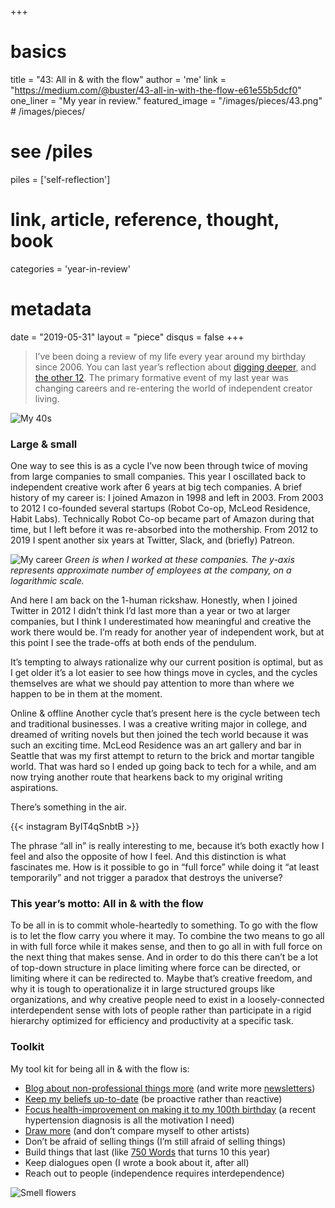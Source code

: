 +++
# basics
title     		 = "43: All in & with the flow"
author    		 = 'me'
link      		 = "https://medium.com/@buster/43-all-in-with-the-flow-e61e55b5dcf0"
one_liner 		 = "My year in review."
featured_image = "/images/pieces/43.png" # /images/pieces/

# see /piles
piles     		 = ['self-reflection']

# link, article, reference, thought, book
categories 		 = 'year-in-review' 

# metadata
date      		 = "2019-05-31"
layout    		 = "piece"
disqus    		 = false
+++

> I’ve been doing a review of my life every year around my birthday since 2006. You can last year’s reflection about [digging deeper](/blog/2018/07-02-dig-deeper), and [the other 12](/me/yearly-reviews/).
The primary formative event of my last year was changing careers and re-entering the world of independent creator living.

![My 40s](/images/pieces/43-my-40s.png)

### Large & small
One way to see this is as a cycle I’ve now been through twice of moving from large companies to small companies. This year I oscillated back to independent creative work after 6 years at big tech companies. A brief history of my career is: I joined Amazon in 1998 and left in 2003. From 2003 to 2012 I co-founded several startups (Robot Co-op, McLeod Residence, Habit Labs). Technically Robot Co-op became part of Amazon during that time, but I left before it was re-absorbed into the mothership. From 2012 to 2019 I spent another six years at Twitter, Slack, and (briefly) Patreon.

![My career](/images/pieces/43.png)
*Green is when I worked at these companies. The y-axis represents approximate number of employees at the company, on a logarithmic scale.*

And here I am back on the 1-human rickshaw. Honestly, when I joined Twitter in 2012 I didn’t think I’d last more than a year or two at larger companies, but I think I underestimated how meaningful and creative the work there would be. I’m ready for another year of independent work, but at this point I see the trade-offs at both ends of the pendulum.

It’s tempting to always rationalize why our current position is optimal, but as I get older it’s a lot easier to see how things move in cycles, and the cycles themselves are what we should pay attention to more than where we happen to be in them at the moment.

Online & offline
Another cycle that’s present here is the cycle between tech and traditional businesses. I was a creative writing major in college, and dreamed of writing novels but then joined the tech world because it was such an exciting time. McLeod Residence was an art gallery and bar in Seattle that was my first attempt to return to the brick and mortar tangible world. That was hard so I ended up going back to tech for a while, and am now trying another route that hearkens back to my original writing aspirations.

There’s something in the air.

{{< instagram ByIT4qSnbtB >}}

The phrase “all in” is really interesting to me, because it’s both exactly how I feel and also the opposite of how I feel. And this distinction is what fascinates me. How is it possible to go in “full force” while doing it “at least temporarily” and not trigger a paradox that destroys the universe?

### This year’s motto: All in & with the flow
To be all in is to commit whole-heartedly to something. To go with the flow is to let the flow carry you where it may. To combine the two means to go all in with full force while it makes sense, and then to go all in with full force on the next thing that makes sense. And in order to do this there can’t be a lot of top-down structure in place limiting where force can be directed, or limiting where it can be redirected to. Maybe that’s creative freedom, and why it is tough to operationalize it in large structured groups like organizations, and why creative people need to exist in a loosely-connected interdependent sense with lots of people rather than participate in a rigid hierarchy optimized for efficiency and productivity at a specific task.

### Toolkit
My tool kit for being all in & with the flow is:

* [Blog about non-professional things more](https://busterbenson.com/blog/) (and write more [newsletters](https://buster.substack.com/))
* [Keep my beliefs up-to-date](https://busterbenson.com/beliefs/) (be proactive rather than reactive)
* [Focus health-improvement on making it to my 100th birthday](https://busterbenson.com/the-life-of/buster/) (a recent hypertension diagnosis is all the motivation I need)
* [Draw more](https://www.instagram.com/bustrbensn/) (and don’t compare myself to other artists)
* Don’t be afraid of selling things (I’m still afraid of selling things)
* Build things that last (like [750 Words](https://750words.com/) that turns 10 this year)
* Keep dialogues open (I wrote a book about it, after all)
* Reach out to people (independence requires interdependence)

![Smell flowers](/images/pieces/43-smell-flowers.jpeg)
